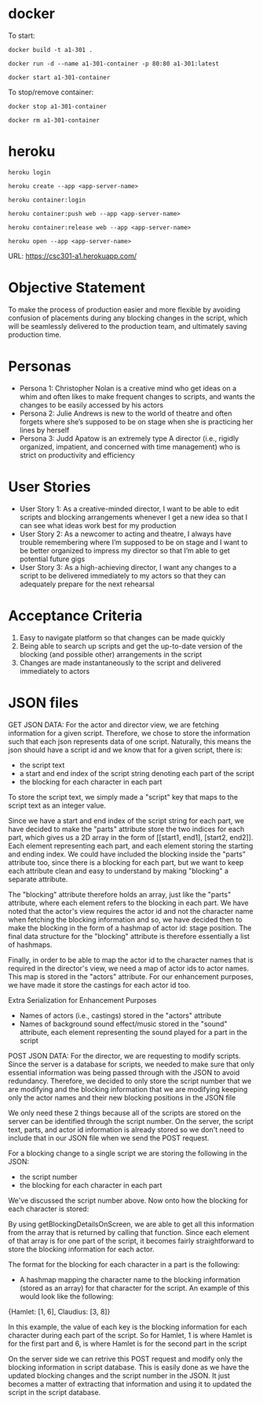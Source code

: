 # docker
To start:

`docker build -t a1-301 .`

`docker run -d --name a1-301-container -p 80:80 a1-301:latest`

`docker start a1-301-container`

To stop/remove container:

`docker stop a1-301-container`

`docker rm a1-301-container`

# heroku
`heroku login`

`heroku create --app <app-server-name>`

`heroku container:login`

`heroku container:push web --app <app-server-name>`

`heroku container:release web --app <app-server-name>`

`heroku open --app <app-server-name>`

URL: https://csc301-a1.herokuapp.com/

# Objective Statement
To make the process of production easier and more flexible by avoiding confusion of placements during any blocking changes in the script, which will be seamlessly delivered to the production team, and ultimately saving production time.

# Personas 
- Persona 1: Christopher Nolan is a creative mind who get ideas on a whim and often likes to make frequent changes to scripts, and wants the changes to be easily accessed by his actors
- Persona 2: Julie Andrews is new to the world of theatre and often forgets where she’s supposed to be on stage when she is practicing her lines by herself
- Persona 3: Judd Apatow is an extremely type A director (i.e., rigidly organized, impatient, and concerned with time management) who is strict on productivity and efficiency

# User Stories
- User Story 1: As a creative-minded director, I want to be able to edit scripts and blocking arrangements whenever I get a new idea so that I can see what ideas work best for my production
- User Story 2: As a newcomer to acting and theatre, I always have trouble remembering where I’m supposed to be on stage and I want to be better organized to impress my director so that I’m able to get potential future gigs
- User Story 3: As a high-achieving director, I want any changes to a script to be delivered immediately to my actors so that they can adequately prepare for the next rehearsal

# Acceptance Criteria
1. Easy to navigate platform so that changes can be made quickly
2. Being able to search up scripts and get the up-to-date version of the blocking (and possible other) arrangements in the script
3. Changes are made instantaneously to the script and delivered immediately to actors

# JSON files
GET JSON DATA:
For the actor and director view, we are fetching information for a given script.
Therefore, we chose to store the information such that each json represents data of one script.
Naturally, this means the json should have a script id and we know that for a given script, there is:
- the script text 
- a start and end index of the script string denoting each part of the script
- the blocking for each character in each part

To store the script text, we simply made a "script" key that maps to the script text as an integer value.

Since we have a start and end index of the script string for each part, we have decided to make the "parts" attribute store
the two indices for each part, which gives us a 2D array in the form of [[start1, end1], [start2, end2]].
Each element representing each part, and each element storing the starting and ending index.
We could have included the blocking inside the "parts" attribute too, since there is a blocking for each part, but we want
to keep each attribute clean and easy to understand by making "blocking" a separate attribute.

The "blocking" attribute therefore holds an array, just like the "parts" attribute, where each element refers to the blocking in each part.
We have noted that the actor's view requires the actor id and not the character name when fetching the blocking information and so, we have decided then to make the blocking in the form of a hashmap of actor id: stage position. The final data structure for the "blocking" attribute is therefore essentially a list of hashmaps.

Finally, in order to be able to map the actor id to the character names that is required in the director's view, we need a map of actor ids to actor names. This map is stored in the "actors" attribute. For our enhancement purposes, we have made it store the castings for each actor id too.

Extra Serialization for Enhancement Purposes
- Names of actors (i.e., castings) stored in the "actors" attribute
- Names of background sound effect/music stored in the "sound" attribute, each element representing the sound played for a part in the script

POST JSON DATA:
For the director, we are requesting to modify scripts. Since the server is a database for scripts, we needed to make sure that only essential information was being passed through with the JSON to avoid redundancy.
Therefore, we decided to only store the script number that we are modifying and the blocking information that we are modifying keeping only the actor names and their new blocking positions in the JSON file

We only need these 2 things because all of the scripts are stored on the server can be identified through the script number. On the server, the script text, parts, and actor id information is already stored so we don't need to include that in our JSON file when we send the POST request. 

For a blocking change to a single script we are storing the following in the JSON:
- the script number 
- the blocking for each character in each part

We've discussed the script number above. Now onto how the blocking for each character is stored:

By using getBlockingDetailsOnScreen, we are able to get all this information from the array that is returned by calling that function. Since each element of that array is for one part of the script, 
it becomes fairly straightforward to store the blocking information for each actor. 

The format for the blocking for each character in a part is the following:
- A hashmap mapping the character name to the blocking information (stored as an array) for that character for the script. An example of this would look like the following:

{Hamlet: [1, 6], Claudius: [3, 8]}

In this example, the value of each key is the blocking information for each character during each part of the script. So for Hamlet, 1 is where Hamlet is for the first part and 6, is where Hamlet is for the second part in the script

On the server side we can retrive this POST request and modify only the blocking information in script database. This is easily done as we have the updated blocking changes and the script number in the JSON. 
It just becomes a matter of extracting that information and using it to updated the script in the script database.
